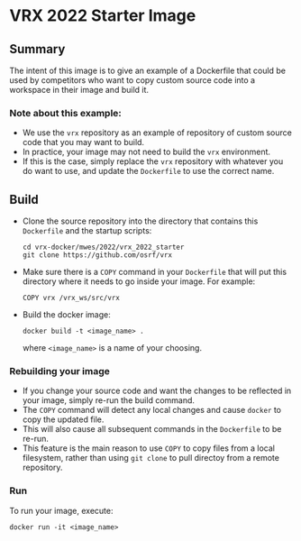 # VRX 2022 Starter Image

## Summary
The intent of this image is to give an example of a Dockerfile that could be
used by competitors who want to copy custom source code into a workspace in
their image and build it. 

### Note about this example:
* We use the `vrx` repository as an example of repository of custom source 
code that you may want to build.
* In practice, your image may not need to build the `vrx` environment.
* If this is the case, simply replace the `vrx` repository with whatever you
  do want to use, and update the `Dockerfile` to use the correct name.
   
## Build
* Clone the source repository into the directory that contains this `Dockerfile` and the startup scripts:
  ```
  cd vrx-docker/mwes/2022/vrx_2022_starter
  git clone https://github.com/osrf/vrx
  ```
* Make sure there is a `COPY` command in your `Dockerfile` that will put this
  directory where it needs to go inside your image. For example:
  ```
  COPY vrx /vrx_ws/src/vrx   
  ```
* Build the docker image:
  ```
  docker build -t <image_name> .
  ``` 
  where `<image_name>` is a name of your choosing.

### Rebuilding your image
* If you change your source code and want the changes to be reflected in your
image, simply re-run the build command. 
* The `COPY` command will detect any local changes and cause `docker` to copy
  the updated file.
* This will also cause all subsequent commands in the `Dockerfile` to be re-run.
* This feature is the main reason to use `COPY` to copy files from a local
  filesystem, rather than using `git clone` to pull directoy from a remote
  repository.

### Run
To run your image, execute:
```
docker run -it <image_name> 
```
